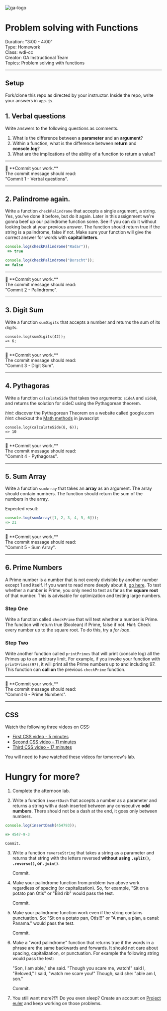 ![ga-logo](https://camo.githubusercontent.com/6ce15b81c1f06d716d753a61f5db22375fa684da/68747470733a2f2f67612d646173682e73332e616d617a6f6e6177732e636f6d2f70726f64756374696f6e2f6173736574732f6c6f676f2d39663838616536633963333837313639306533333238306663663535376633332e706e67)

# Problem solving with Functions 

Duration: "3:00 - 4:00" <br>
Type: Homework<br>
Class: wdi-cc<br>
Creator: GA Instructional Team<br>
Topics: Problem solving with functions<br>

---


## Setup

Fork/clone this repo as directed by your instructor. Inside the repo, write your answers in `app.js`.




## 1. Verbal questions

Write answers to the following questions as comments. 

1. What is the difference between a **parameter** and an **argument**?
2. Within a function, what is the difference between **return** and **console.log**?
3. What are the implications of the ability of a function to return a value?

<hr>
&#x1F534; **Commit your work.** <br>
The commit message should read: <br>
"Commit 1 - Verbal questions".
<hr>

## 2. Palindrome again.
Write a function `checkPalindrome` that accepts a single argument, a string. Yes, you've done it before, but do it again. Later in this assignment we're gonna beef up our palindrome function some. See if you can do it without looking back at your previous answer. The function should return true if the string is a palindrome, false if not. Make sure your function will give the correct answer for words with **capital letters**.

```javascript
console.log(checkPalindrome("Radar"));
 => true
```

```javascript
console.log(checkPalindrome("Borscht"));
=> false
```

<hr>
&#x1F534; **Commit your work.** <br>
The commit message should read: <br>
"Commit 2 - Palindrome".
<hr>

## 3. Digit Sum
Write a function `sumDigits` that accepts a number and returns the sum of its digits.
```
console.log(sumDigits(42));
=> 6;
```

<hr>
&#x1F534; **Commit your work.** <br>
The commit message should read: <br>
"Commit 3 - Digit Sum".
<hr>

## 4. Pythagoras
Write a function `calculateSide` that takes two arguments: `sideA` and `sideB`, and returns the solution for sideC using the Pythagorean theorem.

_hint:_ discover the Pythagorean Theorem on a website called google.com  
_hint:_ checkout the [Math methods](https://developer.mozilla.org/en-US/docs/Web/JavaScript/Reference/Global_Objects/Math) in javascript
```
console.log(calculateSide(8, 6));
=> 10
```
<hr>
&#x1F534; **Commit your work.** <br>
The commit message should read: <br>
"Commit 4 - Pythagoras".
<hr>

## 5. Sum Array
Write a function `sumArray` that takes an **array** as an argument.
The array should contain numbers. The function should return the sum of the numbers in the array.

Expected result:
```javascript
console.log(sumArray([1, 2, 3, 4, 5, 6]));
=> 21
```
<hr>
&#x1F534; **Commit your work.** <br>
The commit message should read: <br>
"Commit 5 - Sum Array".
<hr>

## 6. Prime Numbers
A Prime number is a number that is not evenly divisible by another number except 1 and itself. If you want to read more deeply about it, [go here](https://en.wikipedia.org/wiki/Prime_number).
To test whether a number is Prime, you only need to test as far as the **square root** of that number. This is advisable for optimization and testing large numbers.

### Step One
Write a function called `checkPrime` that will test whether a number is Prime. The function will return true (Boolean) if Prime, false if not.
_Hint:_ Check every number up to the square root. To do this, try a _for loop_.

### Step Two
Write another function called `printPrimes` that will print (console log) all the Primes up to an arbitrary limit. For example, if you invoke your function with `printPrimes(97)`, it will print all the Prime numbers up to and including 97.
This function can **call on** the previous `checkPrime` function.
</details>

<hr>
&#x1F534; **Commit your work.** <br>
The commit message should read: <br>
"Commit 6 - Prime Numbers".
<hr>


## CSS
Watch the following three videos on CSS:

- [First CSS video - 5 minutes](https://www.youtube.com/watch?v=xWiT2TWCFjc&index=3&list=PLdnONIhPScST0Vy4LrIZiYKpFNoxgyH7J)
- [Second CSS video - 11 minutes](https://www.youtube.com/watch?v=UMMHsQPmfug&index=4&list=PLdnONIhPScST0Vy4LrIZiYKpFNoxgyH7J)
- [Third CSS video - 17 minutes](https://www.youtube.com/watch?v=g0Aq2kP5-CY&index=5&list=PLdnONIhPScST0Vy4LrIZiYKpFNoxgyH7J)

You will need to have watched these videos for tomorrow's lab.

# Hungry for more?

1. Complete the afternoon lab. 

2. Write a function `insertDash` that accepts a number as a parameter and returns a string with a dash inserted between any consecutive **odd numbers**. There should not be a dash at the end, it goes only between numbers.
```javascript
console.log(insertDash(454793));

=> 4547-9-3
```

    Commit.

3. Write a function `reverseString` that takes a string as a parameter and returns that string with the letters reversed **without using `.split()`, `.reverse()`, or `.join()`**.

    Commit.

4. Make your palindrome function from problem two above work regardless of spacing (or capitalization). So, for example, "Sit on a potato pan Otis" or "Bird rib" would pass the test.

    Commit.

5. Make your palindrome function work even if the string contains punctuation.  So: "Sit on a potato pan, Otis!!!" or "A man, a plan, a canal: Panama." would pass the test.

    Commit.

6. Make a "word palindrome" function that returns true if the words in a phrase are the same backwards and forwards.  It should not care about spacing, capitalization, or punctuation.  For example the following string would pass the test: 

    "Son, I am able," she said. "Though you scare me, watch!" said I, "Beloved," I said, "watch me scare you!" Though, said she: "able am I, son."

    Commit.

7. You still want more?!?! Do you even sleep? Create an account on [Project euler](https://projecteuler.net/archives) and keep working on those problems.


